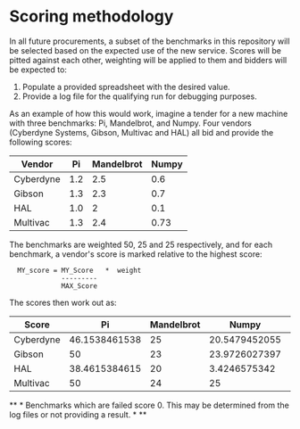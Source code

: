 # Scoring methodology

In all future procurements, a subset of the benchmarks in this repository will be selected based on the expected use of the new service.  Scores will be pitted against each other, weighting will be applied to them and bidders will be expected to:

1. Populate a provided spreadsheet with the desired value.
2. Provide a log file for the qualifying run for debugging purposes.

As an example of how this would work, imagine a tender for a new machine with three benchmarks: Pi, Mandelbrot, and Numpy.  Four vendors (Cyberdyne Systems, Gibson, Multivac and HAL) all bid and provide the following scores:

|Vendor   | Pi  | Mandelbrot | Numpy | 
|---------|-----|------------|-------|
|Cyberdyne| 1.2 | 2.5        | 0.6   | 
|Gibson   | 1.3 | 2.3        | 0.7   |
|HAL      | 1.0 | 2          | 0.1   |
|Multivac | 1.3 | 2.4        | 0.73  |


The benchmarks are weighted 50, 25 and 25 respectively, and for each benchmark, a vendor's score is marked relative to the highest score:

```
  MY_score = MY_Score   *  weight
             ---------
             MAX_Score
```

The scores then work out as:

|Score    | Pi           |Mandelbrot|Numpy        |Total        |
|---------|--------------|----------|-------------|-------------|
|Cyberdyne|46.1538461538 | 25       |20.5479452055|91.7017913593|
|Gibson	  |50            | 23       |23.9726027397|96.9726027397|
|HAL      |38.4615384615 | 20       |3.4246575342 |61.8861959958|
|Multivac |50            | 24       |25           |99           |

** * Benchmarks which are failed score 0.  This may be determined from the log files or not providing a result. * **

